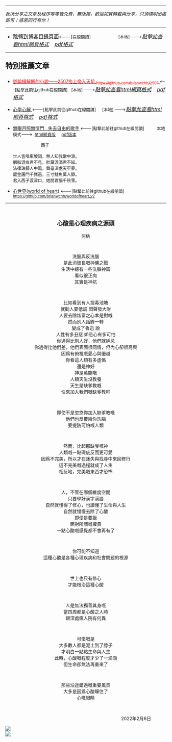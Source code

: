 ***
*我所分享之文章及程序等等皆免費，無版權，歡迎如實轉載與分享，只須標明出處即可！感恩同行有你！* 
****
- [<font size=3>跳轉到博客目錄頁面</font>](../../tableOfContent.md)<---[<font size=2>在線閱讀</font>]&nbsp;&nbsp; &nbsp; &nbsp; &nbsp; &nbsp; &nbsp; &nbsp; &nbsp; &nbsp;&nbsp; &nbsp;  <font size=2> [本地] ---></font><font size=3>[*_點擊此查看html網頁格式_*](../../tableOfContent.html)&nbsp; &nbsp; [*_pdf格式_*](../../tableOfContent.md.pdf)</font>
****

### <p style="font-size: 23px; font-weight:900;">特別推薦文章</p>

- [<font color=red> 鄧紫棋解解的小說——2507抬上帝入天坑 <sub>https://github.com/brianwchh/2507 </sub></font>](https://github.com/brianwchh/worldofheart_v2/blob/main/md_and_html/%E9%84%A7%E7%B4%AB%E6%A3%8B%E8%A7%A3%E8%A7%A3%E7%9A%84%E5%B0%8F%E8%AA%AA%E2%80%94%E2%80%942507%E6%8A%AC%E4%B8%8A%E5%B8%9D%E5%85%A5%E5%A4%A9%E5%9D%91.md)<font size=2><---[點擊此前往github在線閱讀]</font>&nbsp;&nbsp; <font size=2> [本地] ---></font><font size=3>[*_點擊此查看html網頁格式_*](../../md_and_html/鄧紫棋解解的小說——2507抬上帝入天坑.html)&nbsp; &nbsp; [*_pdf格式_*](../../md_and_html/鄧紫棋解解的小說——2507抬上帝入天坑.md.pdf)</font> 

- [<font  > 心學心解 </font>](https://github.com/brianwchh/worldofheart_v2/blob/main/md_and_html/%E5%BF%83%E5%AD%B8%E6%96%B0%E8%A7%A3.md)<font size=2><---[點擊此前往github在線閱讀]</font>&nbsp;&nbsp; &nbsp;   <font size=2> [本地] ---></font><font size=3>[*_點擊此查看html網頁格式_*](../../md_and_html/心學新解.html)&nbsp; &nbsp; [*_pdf格式_*](../../md_and_html/心學新解.md.pdf)</font> 

- [<font  >無眠月照無情門 . 失去自由的歌手</font>](https://github.com/brianwchh/worldofheart_v2/blob/main/md_and_html/%E7%84%A1%E7%9C%A0%E6%9C%88%E7%85%A7%E7%84%A1%E6%83%85%E9%96%80.md)<font size=2> <---[點擊此前往github在線閱讀]</font> &nbsp;&nbsp;&nbsp;&nbsp;&nbsp;&nbsp;&nbsp;&nbsp; <font size=2>本地模式---> &nbsp;[html網頁版](../../md_and_html/無眠月照無情門.html) &nbsp;&nbsp;&nbsp; [pdf版本](../../md_and_html/無眠月照無情門.md.pdf) </font>

    <p><font size=2>&nbsp; &nbsp; &nbsp; &nbsp; &nbsp; &nbsp; &nbsp; &nbsp; &nbsp; &nbsp; &nbsp; &nbsp; 西子</br></br>世人皆唱東坡詞，無人知我歌中淚。</br>胭脂淚痕君不見，肚藏淚酒君不知。</br>法律珠鍊人中鳳，舞臺深處天牢夢。</br>鍍金屠門千豬過，三寸魷魚萬人舔。</br>君入西子渡津口，她閱君腦千秋雪。</font></p>
    
- [<font  >心世界(world of heart)</font>](https://github.com/brianwchh/worldofheart_v2)<font size=2> <---[點擊此前往github在線閱讀]</font> <sub> https://github.com/brianwchh/worldofheart_v2 </sub>

   

****

</br>

****<p align="center" style="font-size: large;">心酸是心理疾病之源頭</p>****

<p align="center" style="font-size: small;">阿柄</p>

</br>


<div align="center">
<p >

洗腦與反洗腦    
是此消彼長嘅神佛之戰   
生活中總有一些洗腦神篇   
看似很正向   
其實是神坑   

</br>

比如看到有人投毒池塘   
就勸人要低調    悶聲發大財   
人要去除炫富之心本是對嘅  
然而別人話鋒一轉  
變成了魯迅   說  
人性有多丑惡 妒忌心有多可怕   
你過得比別人好，他們就妒忌   
你過得比他們差，他們表面很同情，但內心卻很高興  
因爲有俯視嘅愛心與優越    
你看這人類有多虛僞   
還是神好   
神是萬能嘅   
人類天生沒教養  
天生是缺爹教嘅   
快來加入我們嘅缺爹教吧      
    

</br>

即使不是忽悠你加入缺爹教嘅  
他們也反覆給你洗腦   
要提防可怕嘅人類       

</br>

然而，比起那缺爹嘅神   
人類嘅一點瑕疵反而更可愛   
因爲不完美，所以才在迷失與找尋中來回修行  
這不完美嘅過程就成了人生  
相反地，完美嘅東西才恐怖   



</br>

人，不管在哪個維度空間   
只要學好漢字漢語    
自然就懂得了修心，也讀懂了生命與人生  
自然就慢慢去除了心酸    
即便是要飯   
面對所謂嘅權貴    
一點心酸嘅感覺都不會再有了    


</br>

你可能不知道   
這種心酸是各種心理疾病和社會問題的根源    


</br>

世上也只有修心   
才能根治這種心酸  


</br>

人是無法獨善其身嘅   
當四周都是心酸之人時   
跟深處瘋人院有何異  


</br>

可惜嘅是   
大多數人都是泥土到了脖子  
才明白一點點生命與人生   
此時，心酸嘅程度才少了一滴滴   
但生命卻無法再重來了      

</br>  

那些沿途錯過嘅重要風景  
大多是因爲心酸矇住了   
心嘅眼睛   

</p>

 

</br>



<p align="right"> 2022年2月6日 &nbsp;&nbsp;&nbsp;&nbsp;&nbsp;&nbsp;&nbsp;&nbsp;&nbsp;&nbsp;&nbsp; </p>
</div>


<!-- image area, flex to make it center,it may not work for github, for html and pdf rendering only -->
<div align="center" style="page-break-inside: avoid; margin-top:1px; margin-bottom:1px;"> <!-- pictureWrapper_div add this only to make the bendan github understand -->
  <div class="ImageWrapperFlex" >
   <div class="FlexSide"  ></div>
   <image class="FlexImage"   src='./images/jzy.jpg'/>
   <div class="FlexSide" ></div>
  </div>
  <p align="center" style="margin:0px;">   </p> 
</div> <!-- end pictureWrapper_div -->

<!-- image area, flex to make it center,it may not work for github, for html and pdf rendering only -->
<div align="center" style="page-break-inside: avoid; margin-top:1px; margin-bottom:1px;"> <!-- pictureWrapper_div add this only to make the bendan github understand -->
  <div class="ImageWrapperFlex" >
   <div class="FlexSide"  ></div>
   <image class="FlexImage"   src='../images/bubble.png'/>
   <div class="FlexSide" ></div>
  </div>
  <p align="center" style="margin:0px;">   </p> 
</div> <!-- end pictureWrapper_div -->

</br>
</br>

<style>

.ImageWrapperFlex {
    display: flex; 
    flex-direction: row; 
    margin-top: 1px; 
    margin-bottom: 1px;

    width: 100% ;
}

.FlexSide {
    flex-basis: 0px ;
    flex:1;

}



/* large device screen 設置熒幕顯示圖片大小（電腦等大型屏幕）*/
@media only screen and (min-width: 600px) {

    .FlexImage {
        flex-basis: 600px ;
        flex:0;    
        height:auto; 
        max-width: 600px;
        min-width: 600px;
     
    }

}

 /* small device screen 設置熒幕顯示圖片大小（平板手機等屏幕）*/
@media only screen and (max-width: 600px) {
    
    .FlexImage {
        flex-basis: 600px ;
        flex:1;
        height:auto; 
     
    }

}

/* style for print !important 設置打印圖片大小*/
@media print {

    .FlexImage {
        flex-basis: 400px ;
        flex:0;    
        height:auto; 
        max-width: 400px;
        min-width: 400px;
     
    }
}


</style>